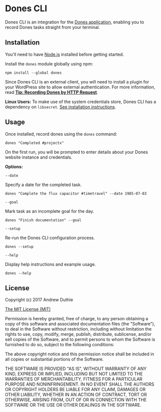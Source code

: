 # Dones CLI

Dones CLI is an integration for the [Dones application](https://dones.today), enabling you to record Dones tasks straight from your terminal.

## Installation

You'll need to have [Node.js](https://nodejs.org/en/) installed before getting started. 

Install the `dones` module globally using npm:

```
npm install --global dones
```

Since Dones CLI is an external client, you will need to install a plugin for your WordPress site to allow external authentication. For more information, read [**Tip: Recording Dones by HTTP Request**](https://github.com/aduth/dones/wiki/Tip:-Recording-Dones-by-HTTP-Request).

**Linux Users:** To make use of the system credentials store, Dones CLI has a dependency on `libsecret`. [See installation instructions](https://www.npmjs.com/package/keytar#on-linux).

## Usage

Once installed, record dones using the `dones` command:

```
dones "Completed #projectx"
```

On the first run, you will be prompted to enter details about your Dones website instance and credentials.

**Options:**

`--date`

Specify a date for the completed task.

```
dones "Complete the flux capacitor #timetravel" --date 1985-07-03
```

`--goal`

Mark task as an incomplete goal for the day.

```
dones "Finish documentation" --goal
```

`--setup`

Re-run the Dones CLI configuration process.

```
dones --setup
```

`--help`

Display help instructions and example usage.

```
dones --help
```

## License

Copyright (c) 2017 Andrew Duthie

[The MIT License (MIT)](https://opensource.org/licenses/MIT)

Permission is hereby granted, free of charge, to any person obtaining a copy of this software and associated documentation files (the "Software"), to deal in the Software without restriction, including without limitation the rights to use, copy, modify, merge, publish, distribute, sublicense, and/or sell copies of the Software, and to permit persons to whom the Software is furnished to do so, subject to the following conditions:

The above copyright notice and this permission notice shall be included in all copies or substantial portions of the Software.

THE SOFTWARE IS PROVIDED "AS IS", WITHOUT WARRANTY OF ANY KIND, EXPRESS OR IMPLIED, INCLUDING BUT NOT LIMITED TO THE WARRANTIES OF MERCHANTABILITY, FITNESS FOR A PARTICULAR PURPOSE AND NONINFRINGEMENT. IN NO EVENT SHALL THE AUTHORS OR COPYRIGHT HOLDERS BE LIABLE FOR ANY CLAIM, DAMAGES OR OTHER LIABILITY, WHETHER IN AN ACTION OF CONTRACT, TORT OR OTHERWISE, ARISING FROM, OUT OF OR IN CONNECTION WITH THE SOFTWARE OR THE USE OR OTHER DEALINGS IN THE SOFTWARE.
